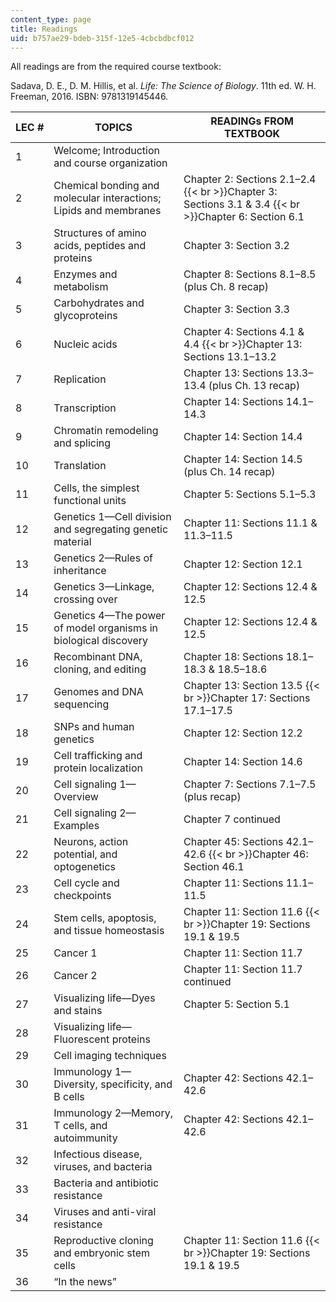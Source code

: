 ```yaml
---
content_type: page
title: Readings
uid: b757ae29-bdeb-315f-12e5-4cbcbdbcf012
---
```


All readings are from the required course textbook:

Sadava, D. E., D. M. Hillis, et al. _Life: The Science of Biology_. 11th ed. W. H. Freeman, 2016. ISBN: 9781319145446.

| LEC # | TOPICS | READINGs FROM TEXTBOOK |
| --- | --- | --- |
| 1 | Welcome; Introduction and course organization | &nbsp; |
| 2 | Chemical bonding and molecular interactions; Lipids and membranes | Chapter 2: Sections 2.1–2.4  {{< br >}}Chapter 3: Sections 3.1 & 3.4  {{< br >}}Chapter 6: Section 6.1 |
| 3 | Structures of amino acids, peptides and proteins | Chapter 3: Section 3.2 |
| 4 | Enzymes and metabolism | Chapter 8: Sections 8.1–8.5 (plus Ch. 8 recap) |
| 5 | Carbohydrates and glycoproteins | Chapter 3: Section 3.3 |
| 6 | Nucleic acids | Chapter 4: Sections 4.1 & 4.4  {{< br >}}Chapter 13: Sections 13.1–13.2 |
| 7 | Replication | Chapter 13: Sections 13.3–13.4 (plus Ch. 13 recap) |
| 8 | Transcription | Chapter 14: Sections 14.1–14.3 |
| 9 | Chromatin remodeling and splicing | Chapter 14: Section 14.4 |
| 10 | Translation | Chapter 14: Section 14.5 (plus Ch. 14 recap) |
| 11 | Cells, the simplest functional units | Chapter 5: Sections 5.1–5.3 |
| 12 | Genetics 1—Cell division and segregating genetic material | Chapter 11: Sections 11.1 & 11.3–11.5 |
| 13 | Genetics 2—Rules of inheritance | Chapter 12: Section 12.1 |
| 14 | Genetics 3—Linkage, crossing over | Chapter 12: Sections 12.4 & 12.5 |
| 15 | Genetics 4—The power of model organisms in biological discovery | Chapter 12: Sections 12.4 & 12.5 |
| 16 | Recombinant DNA, cloning, and editing | Chapter 18: Sections 18.1–18.3 & 18.5–18.6 |
| 17 | Genomes and DNA sequencing | Chapter 13: Section 13.5  {{< br >}}Chapter 17: Sections 17.1–17.5 |
| 18 | SNPs and human genetics | Chapter 12: Section 12.2 |
| 19 | Cell trafficking and protein localization | Chapter 14: Section 14.6 |
| 20 | Cell signaling 1—Overview | Chapter 7: Sections 7.1–7.5 (plus recap) |
| 21 | Cell signaling 2—Examples | Chapter 7 continued |
| 22 | Neurons, action potential, and optogenetics | Chapter 45: Sections 42.1–42.6  {{< br >}}Chapter 46: Section 46.1 |
| 23 | Cell cycle and checkpoints | Chapter 11: Sections 11.1–11.5 |
| 24 | Stem cells, apoptosis, and tissue homeostasis | Chapter 11: Section 11.6  {{< br >}}Chapter 19: Sections 19.1 & 19.5 |
| 25 | Cancer 1 | Chapter 11: Section 11.7 |
| 26 | Cancer 2 | Chapter 11: Section 11.7 continued |
| 27 | Visualizing life—Dyes and stains | Chapter 5: Section 5.1 |
| 28 | Visualizing life—Fluorescent proteins | &nbsp; |
| 29 | Cell imaging techniques | &nbsp; |
| 30 | Immunology 1—Diversity, specificity, and B cells | Chapter 42: Sections 42.1–42.6 |
| 31 | Immunology 2—Memory, T cells, and autoimmunity | Chapter 42: Sections 42.1–42.6 |
| 32 | Infectious disease, viruses, and bacteria | &nbsp; |
| 33 | Bacteria and antibiotic resistance | &nbsp; |
| 34 | Viruses and anti-viral resistance | &nbsp; |
| 35 | Reproductive cloning and embryonic stem cells | Chapter 11: Section 11.6  {{< br >}}Chapter 19: Sections 19.1 & 19.5 |
| 36 | “In the news” |